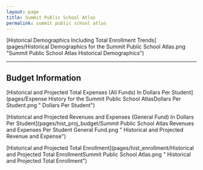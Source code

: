 ```yaml
---
layout: page
title: Summit Public School Atlas
permalink: summit public school atlas
---
```



[Historical Demographics Including Total Enrollment Trends](pages/Historical Demographics for the Summit Public School Atlas.png "Summit Public School Atlas Historical Demographics")

___

## Budget Information

[Historical and Projected Total Expenses (All Funds) In Dollars Per Student](pages/Expense History for the Summit Public School AtlasDollars Per Student.png " Dollars Per Student")

[Historical and Projected Revenues and Expenses (General Fund) In Dollars Per Student](pages/hist_proj_budget/Summit Public School Atlas Revenues and Expenses Per Student General Fund.png " Historical and Projected Revenue and Expense")

[Historical and Projected Total Enrollment](pages/hist_enrollment/Historical and Projected Total EnrollmentSummit Public School Atlas.png " Historical and Projected Total Enrollment")

